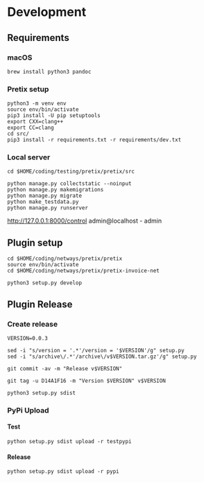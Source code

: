 # Development

## Requirements

### macOS

```
brew install python3 pandoc
```

### Pretix setup

```
python3 -m venv env
source env/bin/activate
pip3 install -U pip setuptools
export CXX=clang++
export CC=clang
cd src/
pip3 install -r requirements.txt -r requirements/dev.txt
```

### Local server

```
cd $HOME/coding/testing/pretix/pretix/src

python manage.py collectstatic --noinput
python manage.py makemigrations
python manage.py migrate
python make_testdata.py
python manage.py runserver
```

http://127.0.0.1:8000/control admin@localhost - admin

## Plugin setup

```
cd $HOME/coding/netways/pretix/pretix
source env/bin/activate
cd $HOME/coding/netways/pretix/pretix-invoice-net
```

```
python3 setup.py develop
```

## Plugin Release

### Create release


```
VERSION=0.0.3
```

```
sed -i "s/version = '.*'/version = '$VERSION'/g" setup.py
sed -i "s/archive\/.*'/archive\/v$VERSION.tar.gz'/g" setup.py

git commit -av -m "Release v$VERSION"
```


```
git tag -u D14A1F16 -m "Version $VERSION" v$VERSION
```

```
python3 setup.py sdist
```

### PyPi Upload

#### Test

```
python setup.py sdist upload -r testpypi
```

#### Release

```
python setup.py sdist upload -r pypi
```
